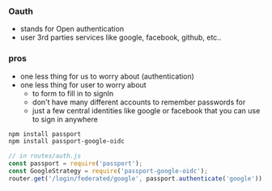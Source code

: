 ### Oauth
- stands for Open authentication
- user 3rd parties services like google, facebook, github, etc..

### pros
- one less thing for us to worry about (authentication)
- one less thing for user to worry about
    - to form to fill in to signIn
    - don't have many different accounts to remember passwords for
    - just a few central identities like google or facebook that you can use to sign in anywhere

```bash
npm install passport
npm install passport-google-oidc
```

```js
// in routes/auth.js
const passport = require('passport');
const GoogleStrategy = require('passport-google-oidc');
router.get('/login/federated/google', passport.authenticate('google'));
```
